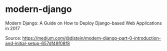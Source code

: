 # modern-django
Modern Django: A Guide on How to Deploy Django-based Web Applications in 2017

Source: https://medium.com/@djstein/modern-django-part-0-introduction-and-initial-setup-657df48f08f8
